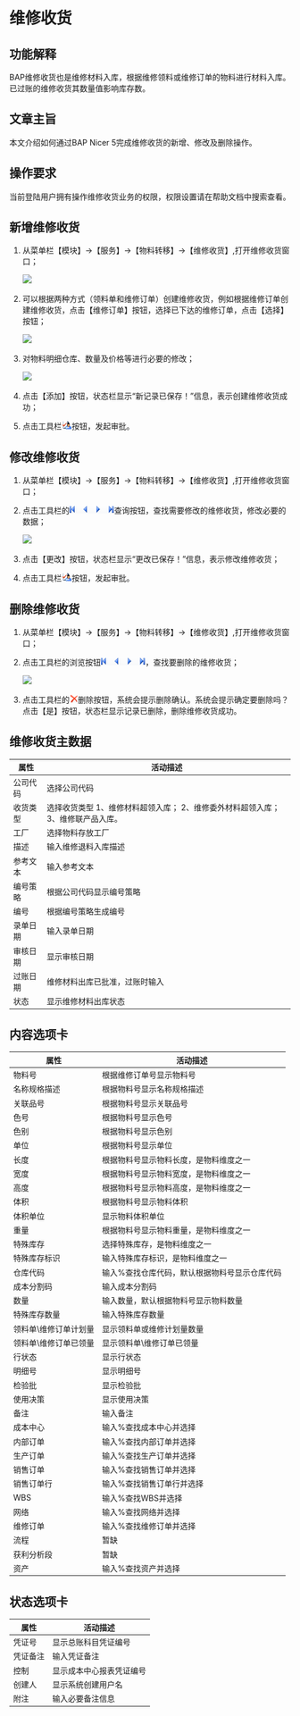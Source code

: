 # 维修收货

## 功能解释

BAP维修收货也是维修材料入库，根据维修领料或维修订单的物料进行材料入库。已过账的维修收货其数量值影响库存数。

## 文章主旨

本文介绍如何通过BAP Nicer 5完成维修收货的新增、修改及删除操作。

## 操作要求

当前登陆用户拥有操作维修收货业务的权限，权限设置请在帮助文档中搜索查看。

## 新增维修收货

1. 从菜单栏【模块】->【服务】->【物料转移】->【维修收货】,打开维修收货窗口；

   ![](images/wxsh1.png)

2. 可以根据两种方式（领料单和维修订单）创建维修收货，例如根据维修订单创建维修收货，点击【维修订单】按钮，选择已下达的维修订单，点击【选择】按钮；

   ![](images/wxsh2.png)

3. 对物料明细仓库、数量及价格等进行必要的修改；

   ![](images/wxsh3.png)

4. 点击【添加】按钮，状态栏显示“新记录已保存！”信息，表示创建维修收货成功；

5. 点击工具栏![](images/cg002.png)按钮，发起审批。

## 修改维修收货

1. 从菜单栏【模块】->【服务】->【物料转移】->【维修收货】,打开维修收货窗口；

2. 点击工具栏的![](images/cg003.png)查询按钮，查找需要修改的维修收货，修改必要的数据；

   ![](images/wxsh4.png)

3. 点击【更改】按钮，状态栏显示“更改已保存！”信息，表示修改维修收货；

4. 点击工具栏![](images/cg002.png)按钮，发起审批。

## 删除维修收货

1. 从菜单栏【模块】->【服务】->【物料转移】->【维修收货】,打开维修收货窗口；

2. 点击工具栏的浏览按钮![](images/cg003.png)，查找要删除的维修收货；

   ![](images/wxsh5.png)

3. 点击工具栏的![](images/cgdel.png)删除按钮，系统会提示删除确认。系统会提示确定要删除吗？点击【是】按钮，状态栏显示记录已删除，删除维修收货成功。

## 维修收货主数据

| **属性** | **活动描述**                                                 |
| -------- | ------------------------------------------------------------ |
| 公司代码 | 选择公司代码                                                 |
| 收货类型 | 选择收货类型  1、维修材料超领入库；  2、维修委外材料超领入库；  3、维修联产品入库。 |
| 工厂     | 选择物料存放工厂                                             |
| 描述     | 输入维修退料入库描述                                         |
| 参考文本 | 输入参考文本                                                 |
| 编号策略 | 根据公司代码显示编号策略                                     |
| 编号     | 根据编号策略生成编号                                         |
| 录单日期 | 输入录单日期                                                 |
| 审核日期 | 显示审核日期                                                 |
| 过账日期 | 维修材料出库已批准，过账时输入                               |
| 状态     | 显示维修材料出库状态                                         |

## 内容选项卡

| **属性**              | **活动描述**                                  |
| --------------------- | --------------------------------------------- |
| 物料号                | 根据维修订单号显示物料号                      |
| 名称规格描述          | 根据物料号显示名称规格描述                    |
| 关联品号              | 根据物料号显示关联品号                        |
| 色号                  | 根据物料号显示色号                            |
| 色别                  | 根据物料号显示色别                            |
| 单位                  | 根据物料号显示单位                            |
| 长度                  | 根据物料号显示物料长度，是物料维度之一        |
| 宽度                  | 根据物料号显示物料宽度，是物料维度之一        |
| 高度                  | 根据物料号显示物料高度，是物料维度之一        |
| 体积                  | 根据物料号显示物料体积                        |
| 体积单位              | 显示物料体积单位                              |
| 重量                  | 根据物料号显示物料重量，是物料维度之一        |
| 特殊库存              | 选择特殊库存，是物料维度之一                  |
| 特殊库存标识          | 输入特殊库存标识，是物料维度之一              |
| 仓库代码              | 输入%查找仓库代码，默认根据物料号显示仓库代码 |
| 成本分割码            | 输入成本分割码                                |
| 数量                  | 输入数量，默认根据物料号显示物料数量          |
| 特殊库存数量          | 输入特殊库存数量                              |
| 领料单\维修订单计划量 | 显示领料单或维修计划量数量                    |
| 领料单\维修订单已领量 | 显示领料单\维修订单已领量                     |
| 行状态                | 显示行状态                                    |
| 明细号                | 显示明细号                                    |
| 检验批                | 显示检验批                                    |
| 使用决策              | 显示使用决策                                  |
| 备注                  | 输入备注                                      |
| 成本中心              | 输入%查找成本中心并选择                       |
| 内部订单              | 输入%查找内部订单并选择                       |
| 生产订单              | 输入%查找生产订单并选择                       |
| 销售订单              | 输入%查找销售订单并选择                       |
| 销售订单行            | 输入%查找销售订单行并选择                     |
| WBS                   | 输入%查找WBS并选择                            |
| 网络                  | 输入%查找网络并选择                           |
| 维修订单              | 输入%查找维修订单并选择                       |
| 流程                  | 暂缺                                          |
| 获利分析段            | 暂缺                                          |
| 资产                  | 输入%查找资产并选择                           |

## 状态选项卡

| **属性** | **活动描述**             |
| -------- | ------------------------ |
| 凭证号   | 显示总账科目凭证编号     |
| 凭证备注 | 输入凭证备注             |
| 控制     | 显示成本中心报表凭证编号 |
| 创建人   | 显示系统创建用户名       |
| 附注     | 输入必要备注信息         |